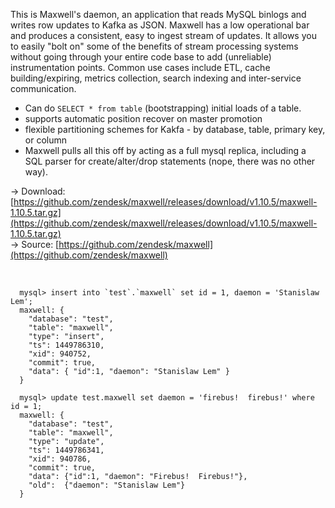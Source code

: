 <div id="maxwell-header">
</div>

This is Maxwell's daemon, an application that reads MySQL binlogs and writes
row updates to Kafka as JSON.  Maxwell has a low operational bar and produces a
consistent, easy to ingest stream of updates.  It allows you to easily "bolt
on" some of the benefits of stream processing systems without going through your
entire code base to add (unreliable) instrumentation points.  Common use cases
include ETL, cache building/expiring, metrics collection, search indexing and
inter-service communication.

- Can do `SELECT * from table` (bootstrapping) initial loads of a table.
- supports automatic position recover on master promotion
- flexible partitioning schemes for Kakfa - by database, table, primary key, or column
- Maxwell pulls all this off by acting as a full mysql replica, including a SQL
  parser for create/alter/drop statements (nope, there was no other way).

&rarr; Download:
[https://github.com/zendesk/maxwell/releases/download/v1.10.5/maxwell-1.10.5.tar.gz](https://github.com/zendesk/maxwell/releases/download/v1.10.5/maxwell-1.10.5.tar.gz)
<br/>
&rarr; Source:
[https://github.com/zendesk/maxwell](https://github.com/zendesk/maxwell)

<br style="clear:both"/>


```
  mysql> insert into `test`.`maxwell` set id = 1, daemon = 'Stanislaw Lem';
  maxwell: {
    "database": "test",
    "table": "maxwell",
    "type": "insert",
    "ts": 1449786310,
    "xid": 940752,
    "commit": true,
    "data": { "id":1, "daemon": "Stanislaw Lem" }
  }
```

```
  mysql> update test.maxwell set daemon = 'firebus!  firebus!' where id = 1;
  maxwell: {
    "database": "test",
    "table": "maxwell",
    "type": "update",
    "ts": 1449786341,
    "xid": 940786,
    "commit": true,
    "data": {"id":1, "daemon": "Firebus!  Firebus!"},
    "old":  {"daemon": "Stanislaw Lem"}
  }
```
